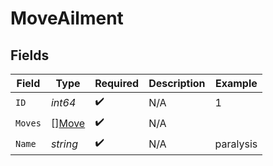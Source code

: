 # MoveAilment


## Fields

| Field                                 | Type                                  | Required                              | Description                           | Example                               |
| ------------------------------------- | ------------------------------------- | ------------------------------------- | ------------------------------------- | ------------------------------------- |
| `ID`                                  | *int64*                               | :heavy_check_mark:                    | N/A                                   | 1                                     |
| `Moves`                               | [][Move](../../models/shared/move.md) | :heavy_check_mark:                    | N/A                                   |                                       |
| `Name`                                | *string*                              | :heavy_check_mark:                    | N/A                                   | paralysis                             |
